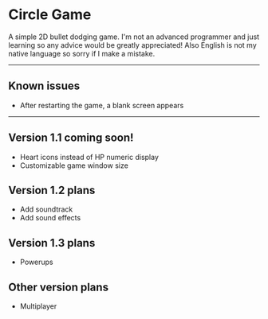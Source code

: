 # Circle Game
A simple 2D bullet dodging game. I'm not an advanced programmer and just learning so any advice would be greatly appreciated! Also English is not my native language so sorry if I make a mistake.

---

## Known issues
- After restarting the game, a blank screen appears

---

## Version 1.1 coming soon!
- Heart icons instead of HP numeric display
- Customizable game window size

## Version 1.2 plans
- Add soundtrack
- Add sound effects

## Version 1.3 plans
- Powerups

## Other version plans
- Multiplayer
